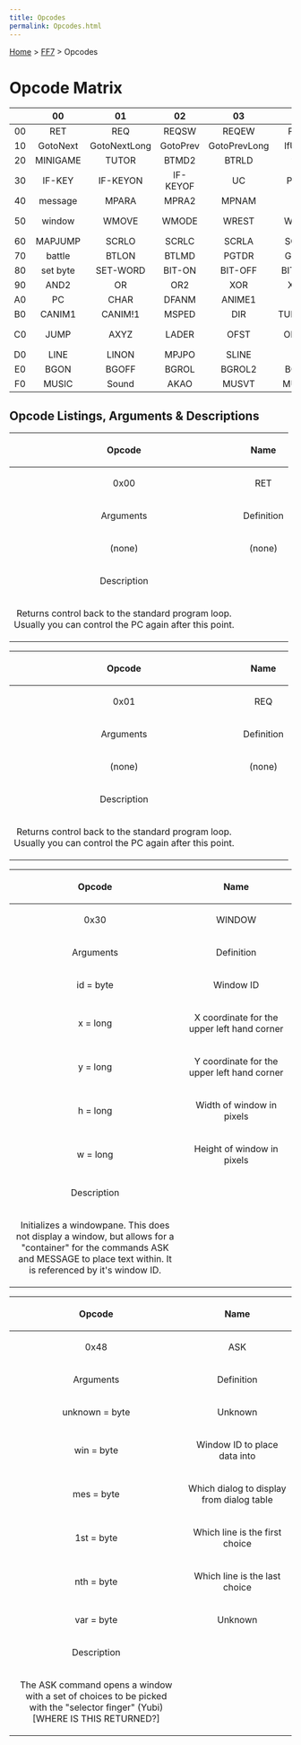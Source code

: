```yaml
---
title: Opcodes
permalink: Opcodes.html
---
```


[Home](../Main%20Page.md) > [FF7](../FF7.md) > Opcodes

# Opcode Matrix

|     |    00    |      01      |    02    |      03      |   04    |    05    |   06    |    07    |    08    |    09     |   0A   |    0B    |    0C    |   0D    |   0E   |    0F    |
|:---:|:--------:|:------------:|:--------:|:------------:|:-------:|:--------:|:-------:|:--------:|:--------:|:---------:|:------:|:--------:|:--------:|:-------:|:------:|:--------:|
| 00  |   RET    |     REQ      |  REQSW   |    REQEW     |  PREQ   |  PRQSW   |  PRQEW  |  RETTO   |   JOIN   |   SPLIT   | SPTYPE |  GTPYE   |   ?OC?   |  ?OD?   | DSKCG  | SPECIAL  |
| 10  | GotoNext | GotoNextLong | GotoPrev | GotoPrevLong | IfUByte | IfUByteL | IfSWord | IfSWordL | IfUSWord | IfUSWordL |   \-   |    \-    |   ?1C?   |   \-    |   \-   |    \-    |
| 20  | MINIGAME |    TUTOR     |  BTMD2   |    BTRLD     |  wait   |  NFADE   |  BLINK  | BGMOVIE  |  KAWAI   |   KAWIW   | PMOVA  |   SLIP   |  BGPDH   |  BGSCR  |  WCLS  |  WSIZW   |
| 30  |  IF-KEY  |   IF-KEYON   | IF-KEYOF |      UC      |  PDIRA  |  PTURA   |  WSPCL  |  WNUMB   |  STTIM   |   GOLD+   | GOLD-  |  CHGLD   | HMPMAX1  | HMPMAX2 | MHMMX  | HMPMAX3  |
| 40  | message  |    MPARA     |  MPRA2   |    MPNAM     |   \-    |   MP+    |   \-    |   MP-    |   ASK    |   MENU    | MENU2  |  BTLTB   |    \-    |   HP+   |   \-   |   HP-    |
| 50  |  window  |    WMOVE     |  WMODE   |    WREST     |  WCLSE  |   WROW   |  GWCOL  |  SWCOL   |  ST-ITM  |  DL-ITM   | CK-ITM |  SM-TRA  |  DM-TRA  | CM-TRA  | SHAKE  |   NOP    |
| 60  | MAPJUMP  |    SCRLO     |  SCRLC   |    SCRLA     |  SCR2D  |  SCRCC   | SCR2DC  |  SCRLW   |  SCR2DL  |   MPDSP   | VWOFT  |   FADE   |  FADEW   |  IDLCK  | LSTMP  |  SCRLP   |
| 70  |  battle  |    BTLON     |  BTLMD   |    PGTDR     |  GETPC  |  PXYZI   |  PLUS!  |  PLUS2!  |  MINUS!  |  MINUS2!  |  INC!  |  INC2!   |   DEC!   |  DEC2!  | TLKON  |  RDMSD   |
| 80  | set byte |   SET-WORD   |  BIT-ON  |   BIT-OFF    | BIT-XOR |   PLUS   |  PLUS2  |  MINUS   |  MINUS2  |    MUL    |  MUL2  |   DIV    |   DIV2   |   MOD   |  MOD2  |   AND    |
| 90  |   AND2   |      OR      |   OR2    |     XOR      |  XOR2   |   INC    |  INC2   |   DEC    |   DEC2   |  RANDOM   | LBYTE  |  HBYTE   |  2BYTE   |  SETX   |  GETX  | SEARCHX  |
| A0  |    PC    |     CHAR     |  DFANM   |    ANIME1    |  VISI   |   XYZI   |   XYI   |   XYZ    |   MOVE   |   CMOVE   |  MOVA  |   TURA   |  ANIMW   |  FMOVE  | ANIME2 |  ANIM!1  |
| B0  |  CANIM1  |   CANIM!1    |  MSPED   |     DIR      | TURNGEN |   TURN   |  DIRA   |  GETDIR  |  GETAXY  |   GETAI   | ANIM!2 |  CANIM2  | CANIM!2  |  ASPED  |   \-   |    CC    |
| C0  |   JUMP   |     AXYZ     |  LADER   |     OFST     |  OFSTW  |  TALKR   |  SLIDR  |  SOLID   |  PRTYP   |   PRTYM   | PRTYE  | IF-PRTYQ | IF-MEMBQ |  MMB+-  | MMBLK  |  MMBUK   |
| D0  |   LINE   |    LINON     |  MPJPO   |    SLINE     |   SIN   |   COS    |  TLKR2  |  SLDR2   |  PMJMP   |  PMJMP2   | AKAO2  |  FCFIX   |  CCANM   |  ANIMB  | TURNW  |  MPPAL   |
| E0  |   BGON   |    BGOFF     |  BGROL   |    BGROL2    |  BGCLR  |  STPAL   |  LDPAL  |   CPPA   |  RTPAL   |   ADPAL   | MPPAL2 |  STPLS   |  LDPLS   | CPPAL2  | RTPAL2 |  ADPAL2  |
| F0  |  MUSIC   |    Sound     |   AKAO   |    MUSVT     |  MUSVM  |  MULCK   |  BMUSC  |  CHMPH   |  PMVIE   |   MOVIE   | MVIEF  |  MVCAM   |  FMUSC   |  CMUSC  | CHMST  | GAMEOVER |

## Opcode Listings, Arguments & Descriptions

<table>
<thead>
<tr class="header">
<th style="text-align: center;"><p>Opcode</p></th>
<th style="text-align: center;"><p>Name</p></th>
</tr>
</thead>
<tbody>
<tr class="odd">
<td style="text-align: center;"><p>0x00</p></td>
<td style="text-align: center;"><p>RET</p></td>
</tr>
<tr class="even">
<td style="text-align: center;"><p>Arguments</p></td>
<td style="text-align: center;"><p>Definition</p></td>
</tr>
<tr class="odd">
<td style="text-align: center;"><p>(none)</p></td>
<td style="text-align: center;"><p>(none)</p></td>
</tr>
<tr class="even">
<td style="text-align: center;"><p>Description</p></td>
<td style="text-align: center;"></td>
</tr>
<tr class="odd">
<td style="text-align: center;"><p>Returns control back to the standard program loop.<br />
Usually you can control the PC again after this point.</p></td>
<td style="text-align: center;"></td>
</tr>
</tbody>
</table>

<table>
<thead>
<tr class="header">
<th style="text-align: center;"><p>Opcode</p></th>
<th style="text-align: center;"><p>Name</p></th>
</tr>
</thead>
<tbody>
<tr class="odd">
<td style="text-align: center;"><p>0x01</p></td>
<td style="text-align: center;"><p>REQ</p></td>
</tr>
<tr class="even">
<td style="text-align: center;"><p>Arguments</p></td>
<td style="text-align: center;"><p>Definition</p></td>
</tr>
<tr class="odd">
<td style="text-align: center;"><p>(none)</p></td>
<td style="text-align: center;"><p>(none)</p></td>
</tr>
<tr class="even">
<td style="text-align: center;"><p>Description</p></td>
<td style="text-align: center;"></td>
</tr>
<tr class="odd">
<td style="text-align: center;"><p>Returns control back to the standard program loop.<br />
Usually you can control the PC again after this point.</p></td>
<td style="text-align: center;"></td>
</tr>
</tbody>
</table>

<table>
<thead>
<tr class="header">
<th style="text-align: center;"><p>Opcode</p></th>
<th style="text-align: center;"><p>Name</p></th>
</tr>
</thead>
<tbody>
<tr class="odd">
<td style="text-align: center;"><p>0x30</p></td>
<td style="text-align: center;"><p>WINDOW</p></td>
</tr>
<tr class="even">
<td style="text-align: center;"><p>Arguments</p></td>
<td style="text-align: center;"><p>Definition</p></td>
</tr>
<tr class="odd">
<td style="text-align: center;"><p>id = byte</p></td>
<td style="text-align: center;"><p>Window ID</p></td>
</tr>
<tr class="even">
<td style="text-align: center;"><p>x = long</p></td>
<td style="text-align: center;"><p>X coordinate for the upper left hand corner</p></td>
</tr>
<tr class="odd">
<td style="text-align: center;"><p>y = long</p></td>
<td style="text-align: center;"><p>Y coordinate for the upper left hand corner</p></td>
</tr>
<tr class="even">
<td style="text-align: center;"><p>h = long</p></td>
<td style="text-align: center;"><p>Width of window in pixels</p></td>
</tr>
<tr class="odd">
<td style="text-align: center;"><p>w = long</p></td>
<td style="text-align: center;"><p>Height of window in pixels</p></td>
</tr>
<tr class="even">
<td style="text-align: center;"><p>Description</p></td>
<td style="text-align: center;"></td>
</tr>
<tr class="odd">
<td style="text-align: center;"><p>Initializes a windowpane. This does not display a window, but allows for a<br />
"container" for the commands ASK and MESSAGE to place text within. It<br />
is referenced by it's window ID.</p></td>
<td style="text-align: center;"></td>
</tr>
</tbody>
</table>

<table>
<thead>
<tr class="header">
<th style="text-align: center;"><p>Opcode</p></th>
<th style="text-align: center;"><p>Name</p></th>
</tr>
</thead>
<tbody>
<tr class="odd">
<td style="text-align: center;"><p>0x48</p></td>
<td style="text-align: center;"><p>ASK</p></td>
</tr>
<tr class="even">
<td style="text-align: center;"><p>Arguments</p></td>
<td style="text-align: center;"><p>Definition</p></td>
</tr>
<tr class="odd">
<td style="text-align: center;"><p>unknown = byte</p></td>
<td style="text-align: center;"><p>Unknown</p></td>
</tr>
<tr class="even">
<td style="text-align: center;"><p>win = byte</p></td>
<td style="text-align: center;"><p>Window ID to place data into</p></td>
</tr>
<tr class="odd">
<td style="text-align: center;"><p>mes = byte</p></td>
<td style="text-align: center;"><p>Which dialog to display from dialog table</p></td>
</tr>
<tr class="even">
<td style="text-align: center;"><p>1st = byte</p></td>
<td style="text-align: center;"><p>Which line is the first choice</p></td>
</tr>
<tr class="odd">
<td style="text-align: center;"><p>nth = byte</p></td>
<td style="text-align: center;"><p>Which line is the last choice</p></td>
</tr>
<tr class="even">
<td style="text-align: center;"><p>var = byte</p></td>
<td style="text-align: center;"><p>Unknown</p></td>
</tr>
<tr class="odd">
<td style="text-align: center;"><p>Description</p></td>
<td style="text-align: center;"></td>
</tr>
<tr class="even">
<td style="text-align: center;"><p>The ASK command opens a window with a set of choices to be picked<br />
with the "selector finger" (Yubi) [WHERE IS THIS RETURNED?]</p></td>
<td style="text-align: center;"></td>
</tr>
</tbody>
</table>
